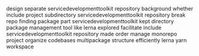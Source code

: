 design separate servicedevelopmenttoolkit repository background whether include project subdirectory servicedevelopmenttoolkit repository break repo finding package part servicedevelopmenttoolkit kept directory package management tool like lerna explored facilitate include servicedevelopmenttoolkit repository made order manage monorepo project organize codebases multipackage structure efficiently lerna yarn workspace